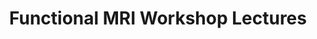 ---
title: "Functional MRI Workshop Lectures"
project_id: 
conference_id: ""
presenters:
   - peter_bandettini
summary: "Functional MRI Workshop Lectures, Rome, Italy"
file: /assets/presentations/
filename: 
layout: presentation
---